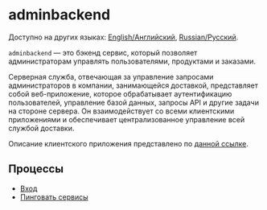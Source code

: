 # adminbackend

Доступно на других языках: [English/Английский](adminbackend.md), [Russian/Русский](adminbackend.ru.md). 

`adminbackend` — это бэкенд сервис, который позволяет администраторам управлять пользователями, продуктами и заказами.

Серверная служба, отвечающая за управление запросами администраторов в компании, занимающейся доставкой, представляет собой веб-приложение, которое обрабатывает аутентификацию пользователей, управление базой данных, запросы API и другие задачи на стороне сервера.
Он взаимодействует со всеми клиентскими приложениями и обеспечивает централизованное управление всей службой доставки.

Описание клиентского приложения представлено по [данной ссылке](../frontend/adminclient.ru.md).

## Процессы 

- [Вход](../processes/auth/signin.ru.md)
- [Пинговать сервисы](../processes/admin/pingservices.ru.md)
